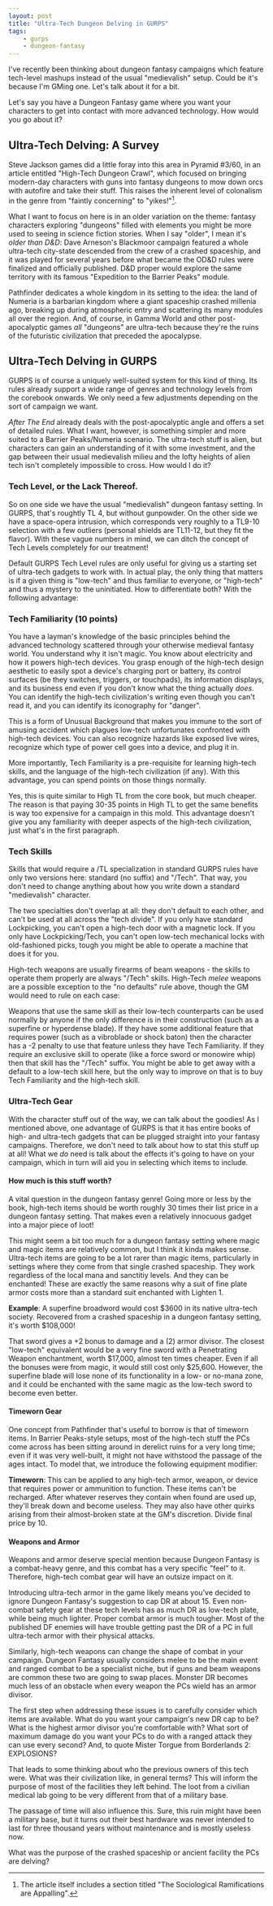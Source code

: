 ```yaml
---
layout: post
title: "Ultra-Tech Dungeon Delving in GURPS"
tags:
    - gurps
    - dungeon-fantasy
---
```


I've recently been thinking about dungeon fantasy campaigns which feature
tech-level mashups instead of the usual "medievalish" setup. Could be it's
because I'm GMing one. Let's talk about it for a bit.

Let's say you have a Dungeon Fantasy game where you want your characters to get
into contact with more advanced technology. How would you go about it?

## Ultra-Tech Delving: A Survey

Steve Jackson games did a little foray into this area in Pyramid #3/60, in an
article entitled "High-Tech Dungeon Crawl", which focused on bringing modern-day
characters with guns into fantasy dungeons to mow down orcs with autofire and
take their stuff. This raises the inherent level of colonalism in the genre from
"faintly concerning" to "yikes!"[^1].

What I want to focus on here is in an older variation on the theme: fantasy
characters exploring "dungeons" filled with elements you might be more used to
seeing in science fiction stories. When I say "older", I mean it's _older than
D&D_: Dave Arneson's Blackmoor campaign featured a whole ultra-tech city-state
descended from the crew of a crashed spaceship, and it was played for several
years before what became the OD&D rules were finalized and officially
published. D&D proper would explore the same territory with its famous
"Expedition to the Barrier Peaks" module.

Pathfinder dedicates a whole kingdom in its setting to the idea: the land of
Numeria is a barbarian kingdom where a giant spaceship crashed millenia ago,
breaking up during atmospheric entry and scattering its many modules all over
the region. And, of course, in Gamma World and other post-apocalyptic games
_all_ "dungeons" are ultra-tech because they're the ruins of the futuristic
civilization that preceded the apocalypse.

## Ultra-Tech Delving in GURPS

GURPS is of course a uniquely well-suited system for this kind of thing. Its
rules already support a wide range of genres and technology levels from the
corebook onwards. We only need a few adjustments depending on the sort of
campaign we want.

_After The End_ already deals with the post-apocalyptic angle and offers a set
of detailed rules. What I want, however, is something simpler and more suited to
a Barrier Peaks/Numeria scenario. The ultra-tech stuff is alien, but characters
can gain an understanding of it with some investment, and the gap between their
usual medievalish milieu and the lofty heights of alien tech isn't completely
impossible to cross. How would I do it?

### Tech Level, or the Lack Thereof.

So on one side we have the usual "medievalish" dungeon fantasy setting. In
GURPS, that's roughtly TL 4, but without gunpowder. On the other side we have a
space-opera intrusion, which corresponds very roughly to a TL9-10 selection with
a few outliers (personal shields are TL11-12, but they fit the flavor). With
these vague numbers in mind, we can ditch the concept of Tech Levels completely
for our treatment!

Default GURPS Tech Level rules are only useful for giving us a starting set of
ultra-tech gadgets to work with. In actual play, the only thing that matters is
if a given thing is "low-tech" and thus familiar to everyone, or "high-tech" and
thus a mystery to the uninitiated. How to differentiate both? With the following
advantage:

### Tech Familiarity (10 points)

You have a layman's knowledge of the basic principles behind the advanced
technology scattered through your otherwise medieval fantasy world. You
understand why it isn't magic. You know about electricity and how it powers
high-tech devices. You grasp enough of the high-tech design aesthetic to easily
spot a device's charging port or battery, its control surfaces (be they
switches, triggers, or touchpads), its information displays, and its business
end even if you don't know what the thing actually _does_. You can identify the
high-tech civilization's writing even though you can't read it, and you can
identify its iconography for "danger".

This is a form of Unusual Background that makes you immune to the sort of
amusing accident which plagues low-tech unfortunates confronted with high-tech
devices. You can also recognize hazards like exposed live wires, recognize which
type of power cell goes into a device, and plug it in.

More importantly, Tech Familiarity is a pre-requisite for learning high-tech
skills, and the language of the high-tech civilization (if any). With this
advantage, you can spend points on those things normally.

Yes, this is quite similar to High TL from the core book, but much cheaper. The
reason is that paying 30-35 points in High TL to get the same benefits is way
too expensive for a campaign in this mold. This advantage doesn't give you any
familiarity with deeper aspects of the high-tech civilization, just what's in
the first paragraph.

### Tech Skills

Skills that would require a /TL specialization in standard GURPS rules have only
two versions here: standard (no suffix) and "/Tech". That way, you don't need to
change anything about how you write down a standard "medievalish" character.

The two specialties don't overlap at all: they don't default to each other, and
can't be used at all across the "tech divide". If you only have standard
Lockpicking, you can't open a high-tech door with a magnetic lock. If you only
have Lockpicking/Tech, you can't open low-tech mechanical locks with
old-fashioned picks, tough you might be able to operate a machine that does it
for you.

High-tech weapons are usually firearms of beam weapons - the skills to operate
them properly are always "/Tech" skills. High-Tech _melee_ weapons are a
possible exception to the "no defaults" rule above, though the GM would need to
rule on each case:

Weapons that use the same skill as their low-tech counterparts can be used
normally by anyone if the only difference is in their construction (such as a
superfine or hyperdense blade). If they have some additional feature that
requires power (such as a vibroblade or shock baton) then the character has a -2
penalty to use that feature unless they have Tech Familiarity. If they require
an exclusive skill to operate (like a force sword or monowire whip) then that
skill has the "/Tech" suffix. You might be able to get away with a default to a
low-tech skill here, but the only way to improve on that is to buy Tech
Familiarity and the high-tech skill.

### Ultra-Tech Gear

With the character stuff out of the way, we can talk about the goodies! As I
mentioned above, one advantage of GURPS is that it has entire books of high- and
ultra-tech gadgets that can be plugged straight into your fantasy
campaigns. Therefore, we don't need to talk about how to stat this stuff up at
all! What we _do_ need is talk about the effects it's going to have on your
campaign, which in turn will aid you in selecting which items to include.

#### How much is this stuff worth?

A vital question in the dungeon fantasy genre! Going more or less by the book,
high-tech items should be worth roughly 30 times their list price in a dungeon
fantasy setting. That makes even a relatively innocuous gadget into a major
piece of loot!

This might seem a bit too much for a dungeon fantasy setting where magic and
magic items are relatively common, but I think it kinda makes sense. Ultra-tech
items are going to be a lot rarer than magic items, particularly in settings
where they come from that single crashed spaceship. They work regardless of the
local mana and sanctitiy levels. And they can be enchanted! These are exactly
the same reasons why a suit of fine plate armor costs more than a standard suit
enchanted with Lighten 1.

**Example**: A superfine broadword would cost $3600 in its native ultra-tech
society. Recovered from a crashed spaceship in a dungeon fantasy setting, it's
worth $108,000!

That sword gives a +2 bonus to damage and a (2) armor divisor. The closest
"low-tech" equivalent would be a very fine sword with a Penetrating Weapon
enchantment, worth $17,000, almost ten times cheaper. Even if all the bonuses
were from magic, it would still cost only $25,600. However, the superfine blade
will lose none of its functionality in a low- or no-mana zone, and it could be
enchanted with the same magic as the low-tech sword to become even better.

#### Timeworn Gear

One concept from Pathfinder that's useful to borrow is that of timeworn
items. In Barrier Peaks-style setups, most of the high-tech stuff the PCs come
across has been sitting around in derelict ruins for a very long time; even if
it was very well-built, it might not have withstood the passage of the ages
intact. To model that, we introduce the following equipment modifier:

**Timeworn**: This can be applied to any high-tech armor, weapon, or device that
requires power or ammunition to function. These items can't be recharged. After
whatever reserves they contain when found are used up, they'll break down and
become useless. They may also have other quirks arising from their almost-broken
state at the GM's discretion. Divide final price by 10.

#### Weapons and Armor

Weapons and armor deserve special mention because Dungeon Fantasy is a
combat-heavy genre, and this combat has a very specific "feel" to it. Therefore,
high-tech combat gear will have an outsize impact on it.

Introducing ultra-tech armor in the game likely means you've decided to ignore
Dungeon Fantasy's suggestion to cap DR at about 15. Even non-combat safety gear
at these tech levels has as much DR as low-tech plate, while being much
lighter. Proper combat armor is much tougher. Most of the published DF enemies
will have trouble getting past the DR of a PC in full ultra-tech armor with
their physical attacks.

Similarly, high-tech weapons can change the shape of combat in your
campaign. Dungeon Fantasy usually considers melee to be the main event and
ranged combat to be a specialist niche, but if guns and beam weapons are common
these two are going to swap places. Monster DR becomes much less of an obstacle
when every weapon the PCs wield has an armor divisor.

The first step when addressing these issues is to carefully consider which items
are available. What do you want your campaign's new DR cap to be? What is the
highest armor divisor you're comfortable with? What sort of maximum damage do
you want your PCs to do with a ranged attack they can use every second? And, to
quote Mister Torgue from Borderlands 2: EXPLOSIONS?

That leads to some thinking about who the previous owners of this tech
were. What was their civilization like, in general terms? This will inform the
purpose of most of the facilities they left behind. The loot from a civilian
medical lab going to be very different from that of a military base.

The passage of time will also influence this. Sure, this ruin might have been a
military base, but it turns out their best hardware was never intended to last
for three thousand years without maintenance and is mostly useless now.

What was the purpose of the crashed spaceship or ancient facility the PCs are
delving?


[^1]: The article itself includes a section titled "The Sociological
    Ramifications are Appalling".
